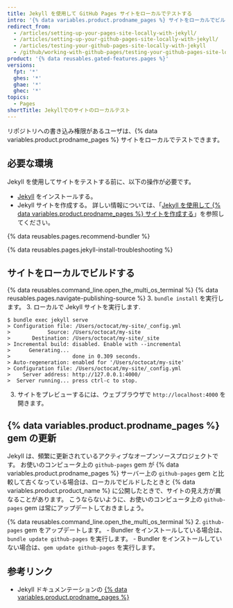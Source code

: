 ```yaml
---
title: Jekyll を使用して GitHub Pages サイトをローカルでテストする
intro: '{% data variables.product.prodname_pages %} サイトをローカルでビルドすると、サイトに対する変更のプレビューとテストを行うことができます。'
redirect_from:
  - /articles/setting-up-your-pages-site-locally-with-jekyll/
  - /articles/setting-up-your-github-pages-site-locally-with-jekyll/
  - /articles/testing-your-github-pages-site-locally-with-jekyll
  - /github/working-with-github-pages/testing-your-github-pages-site-locally-with-jekyll
product: '{% data reusables.gated-features.pages %}'
versions:
  fpt: '*'
  ghes: '*'
  ghae: '*'
  ghec: '*'
topics:
  - Pages
shortTitle: Jekyllでのサイトのローカルテスト
---
```


リポジトリへの書き込み権限があるユーザは、{% data variables.product.prodname_pages %} サイトをローカルでテストできます。

## 必要な環境

Jekyll を使用してサイトをテストする前に、以下の操作が必要です。
  - [Jekyll](https://jekyllrb.com/docs/installation/) をインストールする。
  - Jekyll サイトを作成する。 詳しい情報については、「[Jekyll を使用して {% data variables.product.prodname_pages %} サイトを作成する](/articles/creating-a-github-pages-site-with-jekyll)」を参照してください。

{% data reusables.pages.recommend-bundler %}

{% data reusables.pages.jekyll-install-troubleshooting %}

## サイトをローカルでビルドする

{% data reusables.command_line.open_the_multi_os_terminal %}
{% data reusables.pages.navigate-publishing-source %}
3. `bundle install` を実行します。
3. ローカルで Jekyll サイトを実行します.
  ```shell
  $ bundle exec jekyll serve
  > Configuration file: /Users/octocat/my-site/_config.yml
  >            Source: /Users/octocat/my-site
  >       Destination: /Users/octocat/my-site/_site
  > Incremental build: disabled. Enable with --incremental
  >      Generating...
  >                    done in 0.309 seconds.
  > Auto-regeneration: enabled for '/Users/octocat/my-site'
  > Configuration file: /Users/octocat/my-site/_config.yml
  >    Server address: http://127.0.0.1:4000/
  >  Server running... press ctrl-c to stop.
  ```
3. サイトをプレビューするには、ウェブブラウザで `http://localhost:4000` を開きます。

## {% data variables.product.prodname_pages %} gem の更新

Jekyll は、頻繁に更新されているアクティブなオープンソースプロジェクトです。 お使いのコンピュータ上の `github-pages` gem が {% data variables.product.prodname_pages %} サーバー上の `github-pages` gem と比較して古くなっている場合は、ローカルでビルドしたときと {% data variables.product.product_name %} に公開したときで、サイトの見え方が異なることがあります。 こうならないように、お使いのコンピュータ上の `github-pages` gem は常にアップデートしておきましょう。

{% data reusables.command_line.open_the_multi_os_terminal %}
2. `github-pages` gem をアップデートします。
    - Bundler をインストールしている場合は、`bundle update github-pages` を実行します。
    - Bundler をインストールしていない場合は、`gem update github-pages` を実行します。

## 参考リンク

- Jekyll ドキュメンテーションの [{% data variables.product.prodname_pages %}](http://jekyllrb.com/docs/github-pages/)
